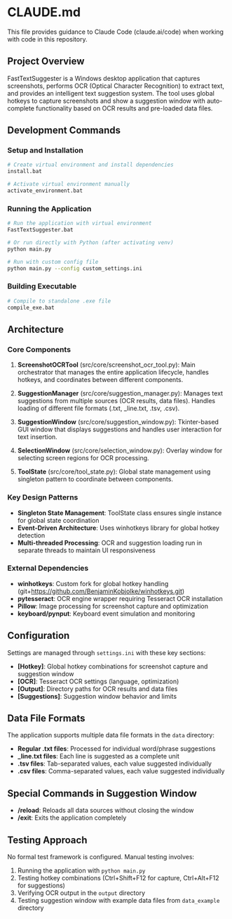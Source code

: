 # CLAUDE.md

This file provides guidance to Claude Code (claude.ai/code) when working with code in this repository.

## Project Overview

FastTextSuggester is a Windows desktop application that captures screenshots, performs OCR (Optical Character Recognition) to extract text, and provides an intelligent text suggestion system. The tool uses global hotkeys to capture screenshots and show a suggestion window with auto-complete functionality based on OCR results and pre-loaded data files.

## Development Commands

### Setup and Installation
```bash
# Create virtual environment and install dependencies
install.bat

# Activate virtual environment manually
activate_environment.bat
```

### Running the Application
```bash
# Run the application with virtual environment
FastTextSuggester.bat

# Or run directly with Python (after activating venv)
python main.py

# Run with custom config file
python main.py --config custom_settings.ini
```

### Building Executable
```bash
# Compile to standalone .exe file
compile_exe.bat
```

## Architecture

### Core Components

1. **ScreenshotOCRTool** (src/core/screenshot_ocr_tool.py): Main orchestrator that manages the entire application lifecycle, handles hotkeys, and coordinates between different components.

2. **SuggestionManager** (src/core/suggestion_manager.py): Manages text suggestions from multiple sources (OCR results, data files). Handles loading of different file formats (.txt, _line.txt, .tsv, .csv).

3. **SuggestionWindow** (src/core/suggestion_window.py): Tkinter-based GUI window that displays suggestions and handles user interaction for text insertion.

4. **SelectionWindow** (src/core/selection_window.py): Overlay window for selecting screen regions for OCR processing.

5. **ToolState** (src/core/tool_state.py): Global state management using singleton pattern to coordinate between components.

### Key Design Patterns

- **Singleton State Management**: ToolState class ensures single instance for global state coordination
- **Event-Driven Architecture**: Uses winhotkeys library for global hotkey detection
- **Multi-threaded Processing**: OCR and suggestion loading run in separate threads to maintain UI responsiveness

### External Dependencies

- **winhotkeys**: Custom fork for global hotkey handling (git+https://github.com/BenjaminKobjolke/winhotkeys.git)
- **pytesseract**: OCR engine wrapper requiring Tesseract OCR installation
- **Pillow**: Image processing for screenshot capture and optimization
- **keyboard/pynput**: Keyboard event simulation and monitoring

## Configuration

Settings are managed through `settings.ini` with these key sections:
- **[Hotkey]**: Global hotkey combinations for screenshot capture and suggestion window
- **[OCR]**: Tesseract OCR settings (language, optimization)
- **[Output]**: Directory paths for OCR results and data files
- **[Suggestions]**: Suggestion window behavior and limits

## Data File Formats

The application supports multiple data file formats in the `data` directory:
- **Regular .txt files**: Processed for individual word/phrase suggestions
- **_line.txt files**: Each line is suggested as a complete unit
- **.tsv files**: Tab-separated values, each value suggested individually
- **.csv files**: Comma-separated values, each value suggested individually

## Special Commands in Suggestion Window

- **/reload**: Reloads all data sources without closing the window
- **/exit**: Exits the application completely

## Testing Approach

No formal test framework is configured. Manual testing involves:
1. Running the application with `python main.py`
2. Testing hotkey combinations (Ctrl+Shift+F12 for capture, Ctrl+Alt+F12 for suggestions)
3. Verifying OCR output in the `output` directory
4. Testing suggestion window with example data files from `data_example` directory